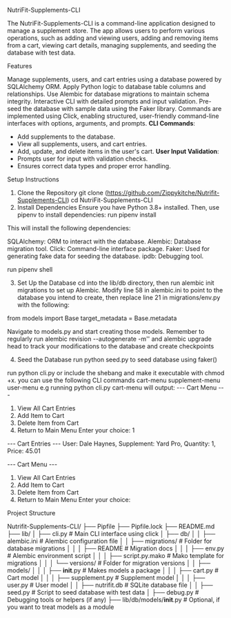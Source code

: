 
NutriFit-Supplements-CLI

The NutriFit-Supplements-CLI is a command-line application designed to manage a supplement store. The app allows users to perform various operations, such as adding and viewing users, adding and removing items from a cart, viewing cart details, managing supplements, and seeding the database with test data.

Features

Manage supplements, users, and cart entries using a database powered by SQLAlchemy ORM.
Apply Python logic to database table columns and relationships.
Use Alembic for database migrations to maintain schema integrity.
Interactive CLI with detailed prompts and input validation.
Pre-seed the database with sample data using the Faker library.
Commands are implemented using Click, enabling structured, user-friendly command-line interfaces with options, arguments, and prompts.
**CLI Commands**:
  - Add supplements to the database.
  - View all supplements, users, and cart entries.
  - Add, update, and delete items in the user's cart.
**User Input Validation**:
  - Prompts user for input with validation checks.
  - Ensures correct data types and proper error handling.

Setup Instructions

1. Clone the Repository
git clone (https://github.com/Zippykitche/Nutrifit-Supplements-CLI)
cd NutriFit-Supplements-CLI
2. Install Dependencies
Ensure you have Python 3.8+ installed. Then, use pipenv to install dependencies:
run
pipenv install

This will install the following dependencies:

SQLAlchemy: ORM to interact with the database.
Alembic: Database migration tool.
Click: Command-line interface package.
Faker: Used for generating fake data for seeding the database.
ipdb: Debugging tool.

run
pipenv shell

3. Set Up the Database
cd into the lib/db directory, then run alembic init migrations to set up Alembic.
Modify line 58 in alembic.ini to point to the database you intend to create, then replace line 21 in migrations/env.py with the following:

from models import Base
target_metadata = Base.metadata

Navigate to models.py and start creating those models. Remember to regularly run alembic revision --autogenerate -m'<descriptive message>' and alembic upgrade head to track your modifications to the database and create checkpoints

4. Seed the Database
run python seed.py to seed database using faker()

run python cli.py or include the shebang and make it executable with chmod +x.
you can use the following CLI commands
cart-menu
supplement-menu
user-menu
e.g running python cli.py cart-menu will output:
--- Cart Menu ---
1. View All Cart Entries
2. Add Item to Cart
3. Delete Item from Cart
4. Return to Main Menu
Enter your choice: 1

--- Cart Entries ---
User: Dale Haynes, Supplement: Yard Pro, Quantity: 1, Price: 45.01

--- Cart Menu ---
1. View All Cart Entries
2. Add Item to Cart
3. Delete Item from Cart
4. Return to Main Menu
Enter your choice: 


Project Structure

Nutrifit-Supplements-CLI/
├── Pipfile
├── Pipfile.lock
├── README.md
├── lib/
│   ├── cli.py                  # Main CLI interface using click
│   ├── db/
│   │   ├── alembic.ini         # Alembic configuration file
│   │   ├── migrations/         # Folder for database migrations
│   │   │   ├── README          # Migration docs
│   │   │   ├── env.py          # Alembic environment script
│   │   │   ├── script.py.mako   # Mako template for migrations
│   │   │   └── versions/       # Folder for migration versions
│   │   ├── models/
│   │   │   ├── __init__.py     # Makes models a package
│   │   │   ├── cart.py         # Cart model
│   │   │   ├── supplement.py   # Supplement model
│   │   │   ├── user.py         # User model
│   │   ├── nutrifit.db         # SQLite database file
│   │   ├── seed.py             # Script to seed database with test data
│   ├── debug.py                # Debugging tools or helpers (if any)
├── lib/db/models/__init__.py   # Optional, if you want to treat models as a module 

